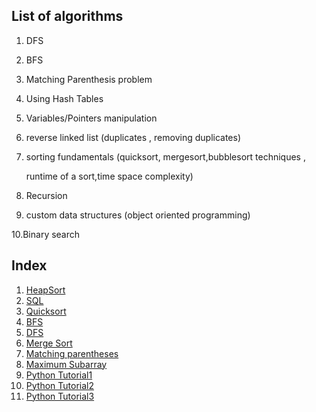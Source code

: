 ## List of algorithms

1. DFS

2. BFS

3. Matching Parenthesis problem

4. Using Hash Tables

5. Variables/Pointers manipulation

6. reverse linked list (duplicates , removing duplicates)

7. sorting fundamentals (quicksort, mergesort,bubblesort techniques ,

   runtime of a sort,time space complexity)

8. Recursion

9. custom data structures (object oriented programming)

10.Binary search

## Index

1. [HeapSort](heapsort.md)
2. [SQL](sql.md)
3. [Quicksort](Quicksort.md)
4. [BFS](breadthfirstsearch.md)
5. [DFS](depthfirstsearch.md)
6. [Merge Sort](mergesort.md)
7. [Matching parentheses](matchingparentheses.md)
8. [Maximum Subarray](maxsubarray.md)
9. [Python Tutorial1](PythonTutorial1.md)
9. [Python Tutorial2](PythonTutorial2.md)
9. [Python Tutorial3](PythonTutorial3.md)

